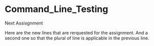 # Command_Line_Testing
Next Assisgnment

Here are the new lines that are rerquested for the assignment.
And a second one so that the plural of line is applicable in the previous line.
